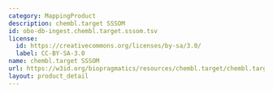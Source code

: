 ```yaml
---
category: MappingProduct
description: chembl.target SSSOM
id: obo-db-ingest.chembl.target.sssom.tsv
license:
  id: https://creativecommons.org/licenses/by-sa/3.0/
  label: CC-BY-SA-3.0
name: chembl.target SSSOM
url: https://w3id.org/biopragmatics/resources/chembl.target/chembl.target.sssom.tsv
layout: product_detail
---
```

